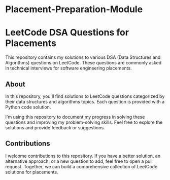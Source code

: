 # Placement-Preparation-Module

# LeetCode DSA Questions for Placements

This repository contains my solutions to various DSA (Data Structures and Algorithms) questions on LeetCode. These questions are commonly asked in technical interviews for software engineering placements.

## About

In this repository, you'll find solutions to LeetCode questions categorized by their data structures and algorithms topics. Each question is provided with a Python code solution.

I'm using this repository to document my progress in solving these questions and improving my problem-solving skills. Feel free to explore the solutions and provide feedback or suggestions.

## Contributions

I welcome contributions to this repository. If you have a better solution, an alternative approach, or a new question to add, feel free to open a pull request. Together, we can build a comprehensive collection of LeetCode solutions for placements.
